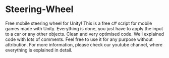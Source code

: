 # Steering-Wheel
Free mobile steering wheel for Unity!
This is a free c# script for mobile games made with Unity. 
Everything is done, you just have to apply the input to a car or any other objects.
Clean and very optimised code.
Well explained code with lots of comments.
Feel free to use it for any purpose without attribution.
For more information, please check our youtube channel, where everything is explained in detail.
